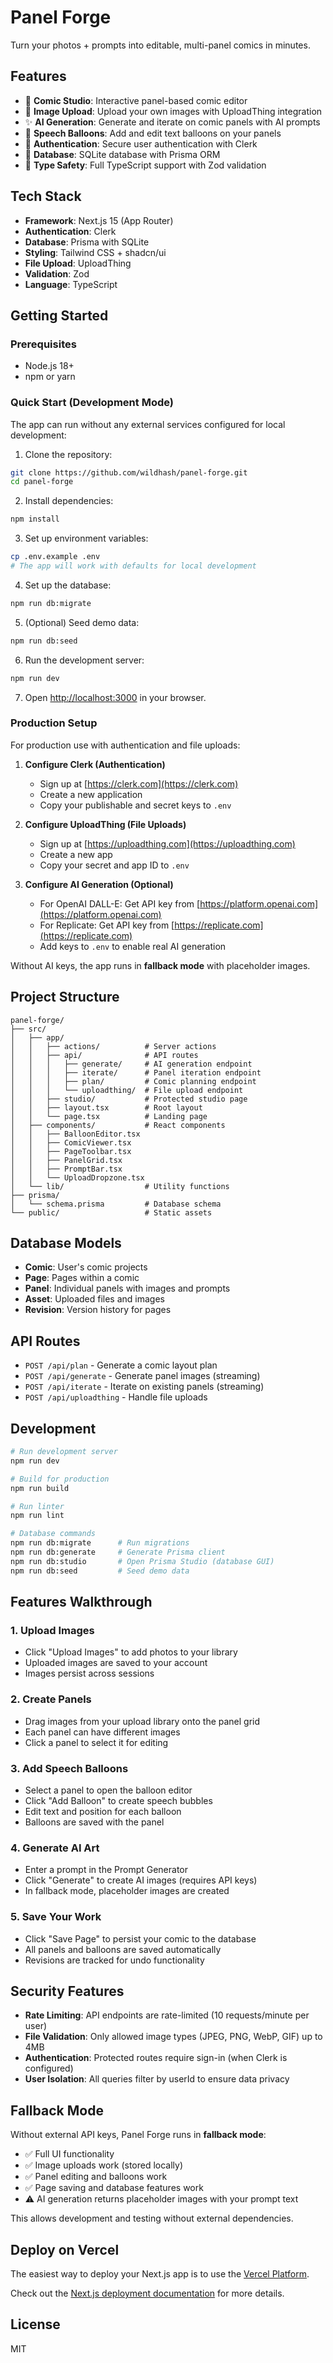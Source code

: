 # Panel Forge

Turn your photos + prompts into editable, multi-panel comics in minutes.

## Features

- 🎨 **Comic Studio**: Interactive panel-based comic editor
- 📸 **Image Upload**: Upload your own images with UploadThing integration
- ✨ **AI Generation**: Generate and iterate on comic panels with AI prompts
- 💬 **Speech Balloons**: Add and edit text balloons on your panels
- 🔐 **Authentication**: Secure user authentication with Clerk
- 💾 **Database**: SQLite database with Prisma ORM
- 🎯 **Type Safety**: Full TypeScript support with Zod validation

## Tech Stack

- **Framework**: Next.js 15 (App Router)
- **Authentication**: Clerk
- **Database**: Prisma with SQLite
- **Styling**: Tailwind CSS + shadcn/ui
- **File Upload**: UploadThing
- **Validation**: Zod
- **Language**: TypeScript

## Getting Started

### Prerequisites

- Node.js 18+ 
- npm or yarn

### Quick Start (Development Mode)

The app can run without any external services configured for local development:

1. Clone the repository:
```bash
git clone https://github.com/wildhash/panel-forge.git
cd panel-forge
```

2. Install dependencies:
```bash
npm install
```

3. Set up environment variables:
```bash
cp .env.example .env
# The app will work with defaults for local development
```

4. Set up the database:
```bash
npm run db:migrate
```

5. (Optional) Seed demo data:
```bash
npm run db:seed
```

6. Run the development server:
```bash
npm run dev
```

7. Open [http://localhost:3000](http://localhost:3000) in your browser.

### Production Setup

For production use with authentication and file uploads:

1. **Configure Clerk (Authentication)**
   - Sign up at [https://clerk.com](https://clerk.com)
   - Create a new application
   - Copy your publishable and secret keys to `.env`

2. **Configure UploadThing (File Uploads)**
   - Sign up at [https://uploadthing.com](https://uploadthing.com)
   - Create a new app
   - Copy your secret and app ID to `.env`

3. **Configure AI Generation (Optional)**
   - For OpenAI DALL-E: Get API key from [https://platform.openai.com](https://platform.openai.com)
   - For Replicate: Get API key from [https://replicate.com](https://replicate.com)
   - Add keys to `.env` to enable real AI generation

Without AI keys, the app runs in **fallback mode** with placeholder images.

## Project Structure

```
panel-forge/
├── src/
│   ├── app/
│   │   ├── actions/          # Server actions
│   │   ├── api/              # API routes
│   │   │   ├── generate/     # AI generation endpoint
│   │   │   ├── iterate/      # Panel iteration endpoint
│   │   │   ├── plan/         # Comic planning endpoint
│   │   │   └── uploadthing/  # File upload endpoint
│   │   ├── studio/           # Protected studio page
│   │   ├── layout.tsx        # Root layout
│   │   └── page.tsx          # Landing page
│   ├── components/           # React components
│   │   ├── BalloonEditor.tsx
│   │   ├── ComicViewer.tsx
│   │   ├── PageToolbar.tsx
│   │   ├── PanelGrid.tsx
│   │   ├── PromptBar.tsx
│   │   └── UploadDropzone.tsx
│   └── lib/                  # Utility functions
├── prisma/
│   └── schema.prisma         # Database schema
└── public/                   # Static assets
```

## Database Models

- **Comic**: User's comic projects
- **Page**: Pages within a comic
- **Panel**: Individual panels with images and prompts
- **Asset**: Uploaded files and images
- **Revision**: Version history for pages

## API Routes

- `POST /api/plan` - Generate a comic layout plan
- `POST /api/generate` - Generate panel images (streaming)
- `POST /api/iterate` - Iterate on existing panels (streaming)
- `POST /api/uploadthing` - Handle file uploads

## Development

```bash
# Run development server
npm run dev

# Build for production
npm run build

# Run linter
npm run lint

# Database commands
npm run db:migrate      # Run migrations
npm run db:generate     # Generate Prisma client
npm run db:studio       # Open Prisma Studio (database GUI)
npm run db:seed         # Seed demo data
```

## Features Walkthrough

### 1. Upload Images
- Click "Upload Images" to add photos to your library
- Uploaded images are saved to your account
- Images persist across sessions

### 2. Create Panels
- Drag images from your upload library onto the panel grid
- Each panel can have different images
- Click a panel to select it for editing

### 3. Add Speech Balloons
- Select a panel to open the balloon editor
- Click "Add Balloon" to create speech bubbles
- Edit text and position for each balloon
- Balloons are saved with the panel

### 4. Generate AI Art
- Enter a prompt in the Prompt Generator
- Click "Generate" to create AI images (requires API keys)
- In fallback mode, placeholder images are created

### 5. Save Your Work
- Click "Save Page" to persist your comic to the database
- All panels and balloons are saved automatically
- Revisions are tracked for undo functionality

## Security Features

- **Rate Limiting**: API endpoints are rate-limited (10 requests/minute per user)
- **File Validation**: Only allowed image types (JPEG, PNG, WebP, GIF) up to 4MB
- **Authentication**: Protected routes require sign-in (when Clerk is configured)
- **User Isolation**: All queries filter by userId to ensure data privacy

## Fallback Mode

Without external API keys, Panel Forge runs in **fallback mode**:
- ✅ Full UI functionality
- ✅ Image uploads work (stored locally)
- ✅ Panel editing and balloons work
- ✅ Page saving and database features work
- ⚠️ AI generation returns placeholder images with your prompt text

This allows development and testing without external dependencies.

## Deploy on Vercel

The easiest way to deploy your Next.js app is to use the [Vercel Platform](https://vercel.com/new?utm_medium=default-template&filter=next.js&utm_source=create-next-app&utm_campaign=create-next-app-readme).

Check out the [Next.js deployment documentation](https://nextjs.org/docs/app/building-your-application/deploying) for more details.

## License

MIT
